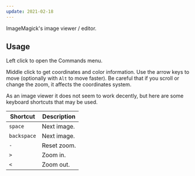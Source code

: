 ```yaml
---
update: 2021-02-18
---
```


ImageMagick's image viewer / editor.

## Usage

Left click to open the Commands menu.

Middle click to get coordinates and color information.
Use the arrow keys to move (optionally with `Alt` to move faster).
Be careful that if you scroll or change the zoom,
it affects the coordinates system.

As an image viewer it does not seem to work decently,
but here are some keyboard shortcuts that may be used.

| Shortcut | Description |
| --- | --- |
| `space` | Next image. |
| `backspace` | Next image. |
| `-` | Reset zoom. |
| `>` | Zoom in. |
| `<` | Zoom out. |
